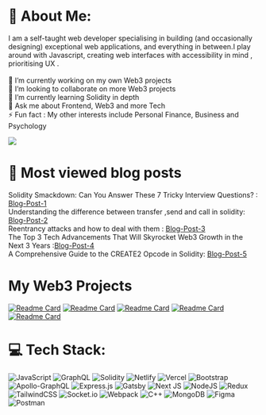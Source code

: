 # 💫 About Me:
I am a self-taught web developer specialising in building (and occasionally designing) exceptional web applications, and everything in between.I play around with Javascript, creating web interfaces with accessibility in mind , prioritising UX .<br><br>🔭 I’m currently working on my own Web3 projects<br>👯 I’m looking to collaborate on more Web3 projects<br>🌱 I’m currently learning Solidity in depth<br>💬 Ask me about Frontend, Web3 and more Tech<br>⚡ Fun fact : My other interests include Personal Finance, Business and Psychology

[![](https://visitcount.itsvg.in/api?id=SrinivasJoshi&icon=0&color=0)](https://visitcount.itsvg.in)
# 📩 Most viewed blog posts
Solidity Smackdown: Can You Answer These 7 Tricky Interview Questions? : [Blog-Post-1](https://medium.com/coinsbench/solidity-smackdown-can-you-answer-these-7-tricky-interview-questions-f3fc01530276)
<br>
Understanding the difference between transfer ,send and call in solidity: [Blog-Post-2](https://medium.com/coinsbench/understanding-the-difference-between-transfer-send-and-call-in-solidity-53b592efb4d1)
<br>
Reentrancy attacks and how to deal with them : [Blog-Post-3](https://medium.com/coinsbench/reentrancy-attacks-and-how-to-deal-with-them-16da3a2549)
<br>
The Top 3 Tech Advancements That Will Skyrocket Web3 Growth in the Next 3 Years :[Blog-Post-4](https://medium.com/coinmonks/the-top-3-tech-advancements-that-will-skyrocket-web3-growth-in-the-next-3-years-6abc039be0a8)
<br>
A Comprehensive Guide to the CREATE2 Opcode in Solidity: [Blog-Post-5](https://medium.com/coinsbench/a-comprehensive-guide-to-the-create2-opcode-in-solidity-7c6d40e3f1af)
<br>

# My Web3 Projects
[![Readme Card](https://github-readme-stats.vercel.app/api/pin/?username=SrinivasJoshi&repo=BizToken)](https://github.com/SrinivasJoshi/BizToken)
[![Readme Card](https://github-readme-stats.vercel.app/api/pin/?username=SrinivasJoshi&repo=Hash-2-Win)](https://github.com/SrinivasJoshi/Hash-2-Win)
[![Readme Card](https://github-readme-stats.vercel.app/api/pin/?username=SrinivasJoshi&repo=cosmo-nfts)](https://github.com/SrinivasJoshi/cosmo-nfts)
[![Readme Card](https://github-readme-stats.vercel.app/api/pin/?username=SrinivasJoshi&repo=Music-NFTs)](https://github.com/SrinivasJoshi/Music-NFTs)
[![Readme Card](https://github-readme-stats.vercel.app/api/pin/?username=SrinivasJoshi&repo=library-management-solidity)](https://github.com/SrinivasJoshi/library-management-solidity)
<br>

# 💻 Tech Stack:
![JavaScript](https://img.shields.io/badge/javascript-%23323330.svg?style=flat&logo=javascript&logoColor=%23F7DF1E) ![GraphQL](https://img.shields.io/badge/-GraphQL-E10098?style=flat&logo=graphql&logoColor=white) ![Solidity](https://img.shields.io/badge/Solidity-%23363636.svg?style=flat&logo=solidity&logoColor=white) ![Netlify](https://img.shields.io/badge/netlify-%23000000.svg?style=flat&logo=netlify&logoColor=#00C7B7) ![Vercel](https://img.shields.io/badge/vercel-%23000000.svg?style=flat&logo=vercel&logoColor=white) ![Bootstrap](https://img.shields.io/badge/bootstrap-%23563D7C.svg?style=flat&logo=bootstrap&logoColor=white) ![Apollo-GraphQL](https://img.shields.io/badge/-ApolloGraphQL-311C87?style=flat&logo=apollo-graphql) ![Express.js](https://img.shields.io/badge/express.js-%23404d59.svg?style=flat&logo=express&logoColor=%2361DAFB) ![Gatsby](https://img.shields.io/badge/Gatsby-%23663399.svg?style=flat&logo=gatsby&logoColor=white) ![Next JS](https://img.shields.io/badge/Next-black?style=flat&logo=next.js&logoColor=white) ![NodeJS](https://img.shields.io/badge/node.js-6DA55F?style=flat&logo=node.js&logoColor=white) ![Redux](https://img.shields.io/badge/redux-%23593d88.svg?style=flat&logo=redux&logoColor=white) ![TailwindCSS](https://img.shields.io/badge/tailwindcss-%2338B2AC.svg?style=flat&logo=tailwind-css&logoColor=white) ![Socket.io](https://img.shields.io/badge/Socket.io-black?style=flat&logo=socket.io&badgeColor=010101) ![Webpack](https://img.shields.io/badge/webpack-%238DD6F9.svg?style=flat&logo=webpack&logoColor=black) ![C++](https://img.shields.io/badge/c++-%2300599C.svg?style=flat&logo=c%2B%2B&logoColor=white) ![MongoDB](https://img.shields.io/badge/MongoDB-%234ea94b.svg?style=flat&logo=mongodb&logoColor=white) 	![Figma](https://img.shields.io/badge/figma-%23F24E1E.svg?style=flat&logo=figma&logoColor=white) ![Postman](https://img.shields.io/badge/Postman-FF6C37?style=flat&logo=postman&logoColor=white)

